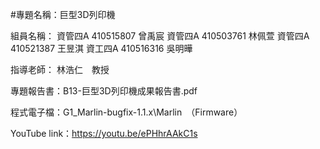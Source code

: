 #專題名稱：巨型3D列印機

組員名稱：
        資管四A 410515807 曾禹宸
        資管四A 410503761 林佩萱
        資管四A 410521387 王昱淇
        資工四A 410516316 吳明曄
        
指導老師：
        林浩仁　教授
        
專題報告書：B13-巨型3D列印機成果報告書.pdf


程式電子檔：G1_Marlin-bugfix-1.1.x\Marlin　（Firmware）


YouTube link：https://youtu.be/ePHhrAAkC1s
